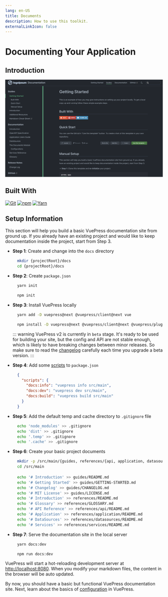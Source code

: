 ```yaml
---
lang: en-US
title: Documents
description: How to use this toolkit.
externalLinkIcon: false
---
```


# Documenting Your Application

## Introduction

![Documentation Screen Shot][docs-screenshot]

## Built With

[![Git][Git.ico]][Git.url]
[![npm][NPM.ico]][NPM.url]
[![Yarn][Yarn.ico]][Yarn.url]

## Setup Information

This section will help you build a basic VuePress documentation site from ground up. If you already have an existing
project and would like to keep documentation inside the project, start from Step 3.

- **Step 1**: Create and change into the `docs` directory

  ```bash
    mkdir {projectRoot}/docs
    cd {projectRoot}/docs
  ```

- **Step 2**: Create `package.json`

  <CodeGroup>
    <CodeGroupItem title="YARN">

    ```bash
      yarn init 
    ```

    </CodeGroupItem>
    <CodeGroupItem title="NPM">

  ```bash
    npm init
  ```

    </CodeGroupItem>
  </CodeGroup>

- **Step 3**: Install VuePress locally

  <CodeGroup>
    <CodeGroupItem title="YARN" active>

  ```bash
    yarn add -D vuepress@next @vuepress/client@next vue
  ```

    </CodeGroupItem>
    <CodeGroupItem title="NPM">
  
  ```bash
    npm install -D vuepress@next @vuepress/client@next @vuepress/plugin-search@next vue
  ```

    </CodeGroupItem>
  </CodeGroup>
  
  ::: warning
  VuePress v2 is currently in `beta` stage. It's ready to be used for building your site, but the config and API are not
  stable enough, which is likely to have breaking changes between minor releases. So make sure to read
  the [changelog](https://github.com/vuepress/vuepress-next/blob/main/CHANGELOG.md) carefully each time you upgrade a beta
  version.
  :::


- **Step 4**: Add some [scripts](https://classic.yarnpkg.com/en/docs/package-json#toc-scripts) to `package.json`

  ```json
    {
      "scripts": {
        "docs:info": "vuepress info src/main",
        "docs:dev": "vuepress dev src/main",
        "docs:build": "vuepress build src/main"
      }
    }
  ```

- **Step 5**: Add the default temp and cache directory to `.gitignore` file

  ```bash
    echo 'node_modules' >> .gitignore
    echo 'dist' >> .gitignore
    echo '.temp' >> .gitignore
    echo '.cache' >> .gitignore
  ```

- **Step 6**: Create your basic project documents

  ```bash
    mkdir -p /src/main/{guides, references/{api, application, datasources, services}, .vuepress/public/images}
    cd /src/main
  
    echo '# Introduction' >> guides/README.md
    echo '# Getting Started' >> guides/GETTING-STARTED.md
    echo '# Changelog' >> guides/CHANGELOG.md
    echo '# MIT License' >> guides/LICENSE.md
    echo '# Introduction' >> references/README.md
    echo '# Glossary' >> references/GLOSSARY.md
    echo '# API Reference' >> references/api/README.md
    echo '# Application' >> references/application/README.md
    echo '# DataSources' >> references/datasources/README.md
    echo '# Services' >> references/services/README.md
  ```

- **Step 7**: Serve the documentation site in the local server

  <CodeGroup>
    <CodeGroupItem title="YARN">
  
    ```bash
      yarn docs:dev
    ```
  
    </CodeGroupItem>
    <CodeGroupItem title="NPM">
  
    ```bash
      npm run docs:dev
    ```
  
    </CodeGroupItem>
  </CodeGroup>

VuePress will start a hot-reloading development server at [http://localhost:8080](http://localhost:8080). When you
modify your markdown files, the content in the browser will be auto updated.

By now, you should have a basic but functional VuePress documentation site. Next, learn about the basics
of [configuration](./configuration.md) in VuePress.




<!-- HIDDEN MARKDOWN LINKS & IMAGES -->
<!-- https://www.markdownguide.org/basic-syntax/#reference-style-links -->
<!-- images -->
[docs-screenshot]: postman/.vuepress/public/images/docs-screenshot.png
<!-- technologies -->
[Git.ico]: https://img.shields.io/badge/git-F05032?style=for-the-badge&logo=git&logoColor=white
[Git.url]: https://git-scm.com/
[NPM.ico]: https://img.shields.io/badge/npm-CB3837?style=for-the-badge&logo=npm&logoColor=white
[NPM.url]: https://docs.npmjs.com/about-npm
[Yarn.ico]: https://img.shields.io/badge/Yarn.js-2C8EBB?style=for-the-badge&logo=yarn&logoColor=white
[Yarn.url]: https://classic.yarnpkg.com/en/docs/usage